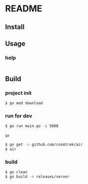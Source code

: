 README
=========



Install
-------



Usage
----

### help

```

```
Build
-------

### project init

```bash
$ go mod download
```

### run for dev

```bash
$ go run main.go -p 5000
```

or

```bash
$ go get -u github.com/cosmtrek/air
$ air
```

### build

```bash
$ go clean
$ go build -o releases/server
```
